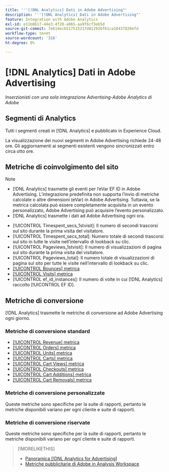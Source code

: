 ```yaml
---
title: '''[!DNL Analytics] Dati in Adobe Advertising"'
description: '''[!DNL Analytics] Dati in Adobe Advertising"'
feature: Integration with Adobe Analytics
exl-id: e11b0617-44e3-4f28-a065-aa9f6cf3eb5d
source-git-commit: 7e614ecb517515217d812926f61ca10437820efd
workflow-type: tm+mt
source-wordcount: '316'
ht-degree: 0%

---
```


# [!DNL Analytics] Dati in Adobe Advertising

*Inserzionisti con una sola integrazione Advertising-Adobe Analytics di Adobe*

## Segmenti di Analytics

Tutti i segmenti creati in [!DNL Analytics] e pubblicato in Experience Cloud.

La visualizzazione dei nuovi segmenti in Adobe Advertising richiede 24-48 ore. Gli aggiornamenti ai segmenti esistenti vengono sincronizzati entro circa otto ore.

<!-- I added "metric" to some of the links below, even though it looks redundant, because of syntax limitations: If you use [!DNL] or [!UICONTROL] as the sole text of a link (such as [[!UICONTROL Revenue]], the tag is included in the link text (such as "[!UICONTROL Revenue]") when it's published. -->

## Metriche di coinvolgimento del sito

>[!NOTE]
>
>* [!DNL Analytics] trasmette gli eventi per l’eVar EF ID in Adobe Advertising.  L’integrazione predefinita non supporta l’invio di metriche calcolate o altre dimensioni (eVar) in Adobe Advertising. Tuttavia, se la metrica calcolata può essere completamente acquisita in un evento personalizzato, Adobe Advertising può acquisire l’evento personalizzato.
>* [!DNL Analytics] trasmette i dati ad Adobe Advertising ogni ora.


* [!UICONTROL Timespent_secs_1stvisit]: Il numero di secondi trascorsi sul sito durante la prima visita del visitatore.
* [!UICONTROL Timespent_secs_total]: Numero totale di secondi trascorsi sul sito in tutte le visite nell’intervallo di lookback su clic.
* [!UICONTROL Pageviews_1stvisit]: Il numero di visualizzazioni di pagina sul sito durante la prima visita del visitatore.
* [!UICONTROL Pageviews_total]: Il numero totale di visualizzazioni di pagina sul sito per tutte le visite nell’intervallo di lookback su clic.
* [[!UICONTROL Bounces] metrica](https://experienceleague.adobe.com/docs/analytics/components/metrics/bounces.html)
* [[!UICONTROL Visits] metrica](https://experienceleague.adobe.com/docs/analytics/components/metrics/visits.html)
* [!UICONTROL ef_id_instances]: Il numero di volte in cui [!DNL Analytics] raccolto [!UICONTROL EF ID].

## Metriche di conversione

[!DNL Analytics] trasmette le metriche di conversione ad Adobe Advertising ogni giorno.

### Metriche di conversione standard

* [[!UICONTROL Revenue] metrica](https://experienceleague.adobe.com/docs/analytics/components/metrics/revenue.html)
* [[!UICONTROL Orders] metrica](https://experienceleague.adobe.com/docs/analytics/components/metrics/orders.html)
* [[!UICONTROL Units] metrica](https://experienceleague.adobe.com/docs/analytics/components/metrics/units.html)
* [[!UICONTROL Carts] metrica](https://experienceleague.adobe.com/docs/analytics/components/metrics/carts.html)
* [[!UICONTROL Cart Views] metrica](https://experienceleague.adobe.com/docs/analytics/components/metrics/cart-views.html)
* [[!UICONTROL Checkouts] metrica](https://experienceleague.adobe.com/docs/analytics/components/metrics/checkouts.html)
* [[!UICONTROL Cart Additions] metrica](https://experienceleague.adobe.com/docs/analytics/components/metrics/cart-additions.html)
* [[!UICONTROL Cart Removals] metrica](https://experienceleague.adobe.com/docs/analytics/components/metrics/cart-removals.html)

### Metriche di conversione personalizzate

Queste metriche sono specifiche per la suite di rapporti, pertanto le metriche disponibili variano per ogni cliente e suite di rapporti.

### Metriche di conversione riservate

Queste metriche sono specifiche per la suite di rapporti, pertanto le metriche disponibili variano per ogni cliente e suite di rapporti.

>[!MORELIKETHIS]
>
>* [Panoramica [!DNL Analytics for Advertising]](overview.md)
>* [Metriche pubblicitarie di Adobe in Analysis Workspace](/help/integrations/analytics/advertising-metrics-in-analytics.md)

